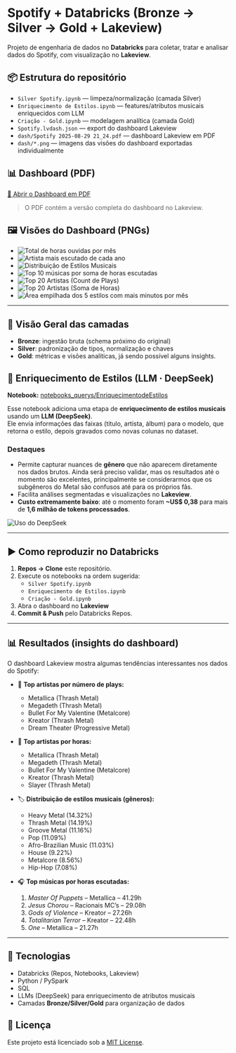# Spotify + Databricks (Bronze → Silver → Gold + Lakeview)

Projeto de engenharia de dados no **Databricks** para coletar, tratar e analisar dados do Spotify, com visualização no **Lakeview**.

## 📦 Estrutura do repositório

- `Silver Spotify.ipynb` — limpeza/normalização (camada Silver)  
- `Enriquecimento de Estilos.ipynb` — features/atributos musicais enriquecidos com LLM  
- `Criação - Gold.ipynb` — modelagem analítica (camada Gold)  
- `Spotify.lvdash.json` — export do dashboard Lakeview  
- `dash/Spotify 2025-08-29 21_24.pdf` — dashboard Lakeview em PDF  
- `dash/*.png` — imagens das visões do dashboard exportadas individualmente  

## 📊 Dashboard (PDF)

[📄 Abrir o Dashboard em PDF](dash/Spotify%202025-08-29%2021_24.pdf)

> O PDF contém a versão completa do dashboard no Lakeview.

## 🖼️ Visões do Dashboard (PNGs)

- ![Total de horas ouvidas por mês](dash/Total%20de%20horas%20ouvidas%20por%20mês.png)  
- ![Artista mais escutado de cada ano](dash/Artista%20mais%20escutado%20de%20cada%20ano.png)  
- ![Distribuição de Estilos Musicais](dash/Distribuição%20de%20Estilos%20Musicais.png)  
- ![Top 10 músicas por soma de horas escutadas](dash/Top%2010%20músicas%20por%20soma%20de%20horas%20escutadas.png)  
- ![Top 20 Artistas (Count de Plays)](dash/Top%2020%20Artistas%20(Count%20de%20Plays).png)  
- ![Top 20 Artistas (Soma de Horas)](dash/Top%2020%20Artistas%20(Soma%20de%20Horas).png)  
- ![Área empilhada dos 5 estilos com mais minutos por mês](dash/Área%20empilhada%20dos%205%20estilos%20com%20mais%20minutos%20por%20mês.png)  

---

## 🔎 Visão Geral das camadas

- **Bronze**: ingestão bruta (schema próximo do original)  
- **Silver**: padronização de tipos, normalização e chaves  
- **Gold**: métricas e visões analíticas, já sendo possível alguns insights.

## 🧠 Enriquecimento de Estilos (LLM · DeepSeek)

**Notebook:** [notebooks_querys/EnriquecimentodeEstilos](notebooks_querys/EnriquecimentodeEstilos)

Esse notebook adiciona uma etapa de **enriquecimento de estilos musicais** usando um **LLM (DeepSeek)**.  
Ele envia informações das faixas (título, artista, álbum) para o modelo, que retorna o estilo, depois gravados como novas colunas no dataset.

### Destaques
- Permite capturar nuances de **gênero** que não aparecem diretamente nos dados brutos. Ainda será preciso validar, mas os resultados até o momento são excelentes, principalmente se considerarmos que os subgêneros do Metal são confusos até para os próprios fãs.  
- Facilita análises segmentadas e visualizações no **Lakeview**.  
- **Custo extremamente baixo**: até o momento foram **~US$ 0,38** para mais de **1,6 milhão de tokens processados**.  

![Uso do DeepSeek](deepseek/DeepSeek-Spotify.PNG)

---

## ▶️ Como reproduzir no Databricks

1. **Repos → Clone** este repositório.  
2. Execute os notebooks na ordem sugerida:  
   - `Silver Spotify.ipynb`  
   - `Enriquecimento de Estilos.ipynb`  
   - `Criação - Gold.ipynb`  
3. Abra o dashboard no **Lakeview**
4. **Commit & Push** pelo Databricks Repos.  

---

## 📊 Resultados (insights do dashboard)

O dashboard Lakeview mostra algumas tendências interessantes nos dados do Spotify:

- 🎵 **Top artistas por número de plays:**  
  - Metallica (Thrash Metal)  
  - Megadeth (Thrash Metal)  
  - Bullet For My Valentine (Metalcore)  
  - Kreator (Thrash Metal)  
  - Dream Theater (Progressive Metal) 

- 🎵 **Top artistas por horas:**  
  - Metallica (Thrash Metal)  
  - Megadeth (Thrash Metal)  
  - Bullet For My Valentine (Metalcore)  
  - Kreator (Thrash Metal)  
  - Slayer (Thrash Metal)  

- 🏷️ **Distribuição de estilos musicais (gêneros):**  
  - Heavy Metal (14.32%)  
  - Thrash Metal (14.19%)  
  - Groove Metal (11.16%)  
  - Pop (11.09%)  
  - Afro-Brazilian Music (11.03%)  
  - House (9.22%)  
  - Metalcore (8.56%)  
  - Hip-Hop (7.08%)  

- 🎧 **Top músicas por horas escutadas:**  
  1. *Master Of Puppets* – Metallica – 41.29h  
  2. *Jesus Chorou* – Racionais MC’s – 29.08h  
  3. *Gods of Violence* – Kreator – 27.26h  
  4. *Totalitarian Terror* – Kreator – 22.48h  
  5. *One* – Metallica – 21.27h  

---

## 🧪 Tecnologias

- Databricks (Repos, Notebooks, Lakeview)  
- Python / PySpark  
- SQL
- LLMs (DeepSeek) para enriquecimento de atributos musicais  
- Camadas **Bronze/Silver/Gold** para organização de dados  

## 📝 Licença

Este projeto está licenciado sob a [MIT License](LICENSE).  
